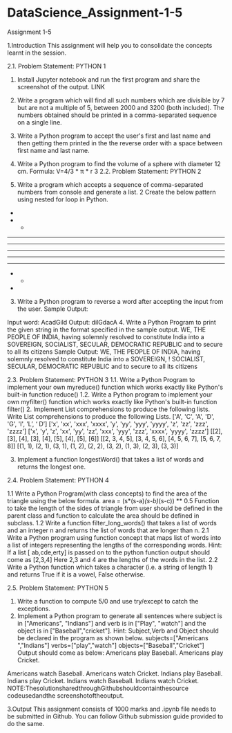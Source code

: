 # DataScience_Assignment-1-5
Assignment 1-5

1.Introduction
This assignment will help you to consolidate the concepts learnt in the session.

2.1. Problem Statement: PYTHON 1
1. Install Jupyter notebook and run the first program and share the screenshot of the output.
LINK
2. Write a program which will find all such numbers which are divisible by 7 but are not a
multiple of 5, between 2000 and 3200 (both included). The numbers obtained should be printed
in a comma-separated sequence on a single line.

3. Write a Python program to accept the user's first and last name and then getting them
printed in the the reverse order with a space between first name and last name.

4. Write a Python program to find the volume of a sphere with diameter 12 cm.
Formula: V=4/3 * π * r 3
2.2. Problem Statement: PYTHON 2
1. Write a program which accepts a sequence of comma-separated numbers from console and
generate a list.
2 Create the below pattern using nested for loop in Python.
*
* *
* * *
* * * *
* * * * *
* * * *
* * *
* *
*
3. Write a Python program to reverse a word after accepting the input from the user.
Sample Output:

Input word: AcadGild
Output: dilGdacA
4. Write a Python Program to print the given string in the format specified in the
sample output.
WE, THE PEOPLE OF INDIA, having solemnly resolved to constitute India into a SOVEREIGN,
SOCIALIST, SECULAR, DEMOCRATIC REPUBLIC and to secure to all its citizens
Sample Output:
WE, THE PEOPLE OF INDIA,
having solemnly resolved to constitute India into a SOVEREIGN, !
SOCIALIST, SECULAR, DEMOCRATIC
REPUBLIC and to secure to all its citizens

2.3. Problem Statement: PYTHON 3
1.1. Write a Python Program to implement your own myreduce() function which works exactly
like Python's built-in function reduce()
1.2. Write a Python program to implement your own myfilter() function which works exactly
like Python's built-in function filter()
2. Implement List comprehensions to produce the following lists.
Write List comprehensions to produce the following Lists.
['A', 'C', 'A', 'D', 'G', 'I', ’L’, ‘ D’]
['x', 'xx', 'xxx', 'xxxx', 'y', 'yy', 'yyy', 'yyyy', 'z', 'zz', 'zzz', 'zzzz']
['x', 'y', 'z', 'xx', 'yy', 'zz', 'xxx', 'yyy', 'zzz', 'xxxx', 'yyyy', 'zzzz']
[[2], [3], [4], [3], [4], [5], [4], [5], [6]] [[2, 3, 4, 5], [3, 4, 5, 6], [4,
5, 6, 7], [5, 6, 7, 8]]
[(1, 1), (2, 1), (3, 1), (1, 2), (2, 2), (3, 2), (1, 3), (2, 3), (3, 3)]

3. Implement a function longestWord() that takes a list of words and returns the longest one.

2.4. Problem Statement: PYTHON 4

1.1 Write a Python Program(with class concepts) to find the area of the triangle using the below
formula.
area = (s*(s-a)*(s-b)*(s-c)) ** 0.5
Function to take the length of the sides of triangle from user should be defined in the parent
class and function to calculate the area should be defined in subclass.
1.2 Write a function filter_long_words() that takes a list of words and an integer n and returns
the list of words that are longer than n.
2.1 Write a Python program using function concept that maps list of words into a list of integers
representing the lengths of the corresponding words.
Hint: If a list [ ab,cde,erty] is passed on to the python function output should come as [2,3,4]
Here 2,3 and 4 are the lengths of the words in the list.
2.2 Write a Python function which takes a character (i.e. a string of length 1) and returns True if
it is a vowel, False otherwise.

2.5. Problem Statement: PYTHON 5
1. Write a function to compute 5/0 and use try/except to catch the exceptions.
2. Implement a Python program to generate all sentences where subject is in ["Americans",
"Indians"] and verb is in ["Play", "watch"] and the object is in ["Baseball","cricket"].
Hint: Subject,Verb and Object should be declared in the program as shown below.
subjects=["Americans ","Indians"]
verbs=["play","watch"]
objects=["Baseball","Cricket"]
Output should come as below:
Americans play Baseball.
Americans play Cricket.

Americans watch Baseball.
Americans watch Cricket.
Indians play Baseball.
Indians play Cricket.
Indians watch Baseball.
Indians watch Cricket.
NOTE:ThesolutionsharedthroughGithubshouldcontainthesource codeusedandthe
screenshotoftheoutput.

3.Output
This assignment consists of 1000 marks and .ipynb file needs to be submitted in Github. You
can follow Github submission guide provided to do the same.
